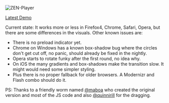 ![ZEN-Player](https://github.com/simurai/ZEN-Player/raw/master/screenshot.jpg)

[Latest Demo](http://lab.simurai.com/ui/zen-player/)

Current state: It works more or less in Firefox4, Chrome, Safari, Opera, but there are some differences in the visuals. Other known issues are:

- There is no preload indicator yet.
- Chrome on Windows has a known box-shadow bug where the circles don't get cut off, no panic, should already be fixed in the nightly.
- Opera starts to rotate funky after the first round, no idea why.
- On iOS the many gradients and box-shadows make the transition slow. It might would need some simpler styling.
- Plus there is no proper fallback for older browsers. A Modernizr and Flash combo should do it.

PS: Thanks to a friendly worm named [@maboa](http://twitter.com/maboa) who created the original version and most of the JS code and also [@quinnirill](http://twitter.com/quinnirill) for the dragging.


 